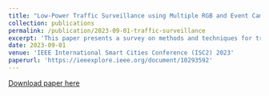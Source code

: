```yaml
---
title: "Low-Power Traffic Surveillance using Multiple RGB and Event Cameras: A Survey"
collection: publications
permalink: /publication/2023-09-01-traffic-surveillance
excerpt: 'This paper presents a survey on methods and techniques for traffic surveillance using multiple POV cameras.'
date: 2023-09-01
venue: 'IEEE International Smart Cities Conference (ISC2) 2023'
paperurl: 'https://ieeexplore.ieee.org/document/10293592'
---
```



[Download paper here](https://ieeexplore.ieee.org/document/10293592)